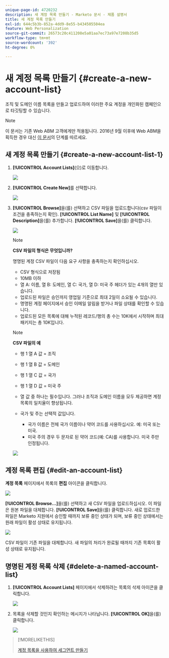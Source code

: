 ```yaml
---
unique-page-id: 4720232
description: 새 계정 목록 만들기 - Marketo 문서 - 제품 설명서
title: 새 계정 목록 만들기
exl-id: 644c5b3b-852a-4dd9-8e55-b434505504ea
feature: Web Personalization
source-git-commit: 26573c20c411208e5a01aa7ec73a97e7208b35d5
workflow-type: tm+mt
source-wordcount: '392'
ht-degree: 0%

---
```


# 새 계정 목록 만들기 {#create-a-new-account-list}

조직 및 도메인 이름 목록을 만들고 업로드하여 이러한 주요 계정을 개인화된 캠페인으로 타깃팅할 수 있습니다.

>[!NOTE]
>
>이 문서는 기존 Web ABM 고객에게만 적용됩니다. 2016년 9월 이후에 Web ABM을 획득한 경우 대신 [이 문서](https://docs.marketo.com/display/DOCS/Account+Lists#AccountLists-CreateaNewAccountList)의 단계를 따르세요.

## 새 계정 목록 만들기 {#create-a-new-account-list-1}

1. **[!UICONTROL Account Lists]**(으)로 이동합니다.

   ![](assets/dropdown-account-lists-hand.jpg)

1. **[!UICONTROL Create New]**&#x200B;를 선택합니다.

   ![](assets/create-new-account-list-hand.jpg)

1. **[!UICONTROL Browse]**&#x200B;을(를) 선택하고 CSV 파일을 업로드합니다(csv 파일이 조건을 충족하는지 확인). **[!UICONTROL List Name]** 및 **[!UICONTROL Description]**&#x200B;을(를) 추가합니다. **[!UICONTROL Save]**&#x200B;을(를) 클릭합니다.

   ![](assets/create-account-list-hands.jpg)

   >[!NOTE]
   >
   >**CSV 파일의 형식은 무엇입니까?**
   >
   >명명된 계정 CSV 파일이 다음 요구 사항을 충족하는지 확인하십시오.
   >
   >* CSV 형식으로 저장됨
   >* 10MB 이하
   >* 열 A: 이름, 열 B: 도메인, 열 C: 국가, 열 D: 미국 주 헤더가 있는 4개의 열만 있습니다.
   >* 업로드된 파일은 승인까지 영업일 기준으로 최대 2일이 소요될 수 있습니다.
   >* 명명된 계정 페이지에서 승인 이메일 알림을 받거나 파일 상태를 확인할 수 있습니다.
   >* 업로드된 모든 목록에 대해 누적된 레코드/행의 총 수는 10K에서 시작하며 최대 패키지는 총 10K입니다.

   >[!NOTE]
   >
   >**CSV 파일의 예**
   >
   >* 행 1 열 A 값 = 조직
   >* 행 1 열 B 값 = 도메인
   >* 행 1 열 C 값 = 국가
   >* 행 1 열 D 값 = 미국 주
   >* 열 값 중 하나는 필수입니다. 그러나 조직과 도메인 이름을 모두 제공하면 계정 목록의 일치율이 향상됩니다.
   >* 국가 및 주는 선택적 값입니다.
   >
   >   * 국가 이름은 전체 국가 이름이나 약어 코드를 사용하십시오. 예: 미국 또는 미국.
   >   * 미국 주의 경우 두 문자로 된 약어 코드(예: CA)를 사용합니다. 미국 주만 인정됩니다.
   >
   >![](assets/image2015-2-25-12-3a19-3a10.png)

## 계정 목록 편집 {#edit-an-account-list}

**계정 목록** 페이지에서 목록의 **편집** 아이콘을 클릭합니다.

![](assets/create-new-account-list-edit.jpg)

**[!UICONTROL Browse...]**&#x200B;을(를) 선택하고 새 CSV 파일을 업로드하십시오. 이 파일은 원본 파일을 대체합니다. **[!UICONTROL Save]**&#x200B;을(를) 클릭합니다. 새로 업로드한 파일은 Marketo 지원에서 승인할 때까지 보류 중인 상태가 되며, 보류 중인 상태에서는 원래 파일이 활성 상태로 유지됩니다.

![](assets/set-account-list-edit-hands.jpg)

CSV 파일이 기존 파일을 대체합니다. 새 파일의 처리가 완료될 때까지 기존 목록이 활성 상태로 유지됩니다.

## 명명된 계정 목록 삭제 {#delete-a-named-account-list}

1. **[!UICONTROL Account Lists]** 페이지에서 삭제하려는 목록의 삭제 아이콘을 클릭합니다.

   ![](assets/create-new-account-list-delete.jpg)

1. 목록을 삭제할 것인지 확인하는 메시지가 나타납니다. **[!UICONTROL OK]**&#x200B;을(를) 클릭합니다.

   ![](assets/delete-notification-hand.jpg)

>[!MORELIKETHIS]
>
>[계정 목록을 사용하여 세그먼트 만들기](/help/marketo/product-docs/web-personalization/account-based-web-marketing/create-a-segment-using-an-account-list.md)
